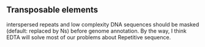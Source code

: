 ## Transposable elements

interspersed repeats and low complexity DNA sequences should be masked (default: replaced by Ns) before genome annotation. By the way, I think EDTA	 will solve most of our problems about Repetitive sequence.
